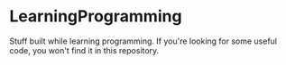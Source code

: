 # LearningProgramming
Stuff built while learning programming. If you're looking for some useful code, you won't find it in this repository.
